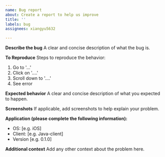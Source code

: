 ```yaml
---
name: Bug report
about: Create a report to help us improve
title: ''
labels: bug
assignees: xiangyu5632

---
```


**Describe the bug**
A clear and concise description of what the bug is.

**To Reproduce**
Steps to reproduce the behavior:
1. Go to '...'
2. Click on '....'
3. Scroll down to '....'
4. See error

**Expected behavior**
A clear and concise description of what you expected to happen.

**Screenshots**
If applicable, add screenshots to help explain your problem.

**Application (please complete the following information):**
 - OS: [e.g. iOS]
 - Client: [e.g. Java-client]
 - Version [e.g. 0.1.0]

**Additional context**
Add any other context about the problem here.
